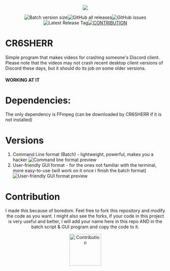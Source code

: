 <p align=center>
  <a href="https://github.com/mariangXzyy/CR6SHERR"><img src="https://github.com/mariangXzyy/CR6SHERR/blob/9c48c7b309b5dccea2c2a1755dc636699ec85559/logo.png"></a>
</p>
<p align=center>
  <img alt="Batch version size" src="https://img.shields.io/github/size/mariangXzyy/CR6SHERR/cr6sherr.bat?label=Batch%20Version%20Size&style=for-the-badge"><img alt="GitHub all releases" src="https://img.shields.io/github/downloads/mariangXzyy/CR6SHERR/total?style=for-the-badge"><img alt="GitHub issues" src="https://img.shields.io/github/issues/mariangXzyy/CR6SHERR?style=for-the-badge"><img alt="Latest Release Tag" src="https://img.shields.io/github/v/tag/mariangxzyy/cr6sherr?label=latest%20release&style=for-the-badge"><a href="https://github.com/mariangXzyy/CR6SHERR/tree/main#contribution"><img alt="CONTRIBUTION" src="https://img.shields.io/badge/%20-CONTRIBUTION-5865F2?style=for-the-badge&logo=github"></a>
</p>

# CR6SHERR
Simple program that makes videos for crashing someone's Discord client.
Please note that the videos may not crash recent desktop client versions of Discord these days, but it should do its job on some older versions.

#### WORKING AT IT

# Dependencies:
The only dependency is FFmpeg (can be downloaded by CR6SHERR if it is not installed)

# Versions
1.  Command Line format (Batch) - lightweight, powerful, makes you a hacker
    <img alt="Command line format preview" src="https://github.com/mariangXzyy/CR6SHERR/blob/85e43a11dcaebb49f3179ea454a85940a3048aa4/screenshots/imagine_2023-05-24_104706970.png">
2.  User-friendly GUI format - for the ones not familiar with the terminal, more easy-to-use (will work on it once i finish the batch format)
    <img alt="User-friendly GUI format preview" src="https://github.com/mariangXzyy/CR6SHERR/blob/85e43a11dcaebb49f3179ea454a85940a3048aa4/screenshots/imagine_2023-05-24_104810660.png">

# Contribution
<p align=center>I made this because of boredom. Feel free to fork this repository and modify the code as you want. I might also see the forks, if your code in this project is very useful and better, I will add your name here in this repo AND in the batch script & GUI program and copy the code to it.</p>
<p align=center><img alt="Contribution" src="https://cdn-icons-png.flaticon.com/512/5520/5520859.png" width=100 height=100></p>
